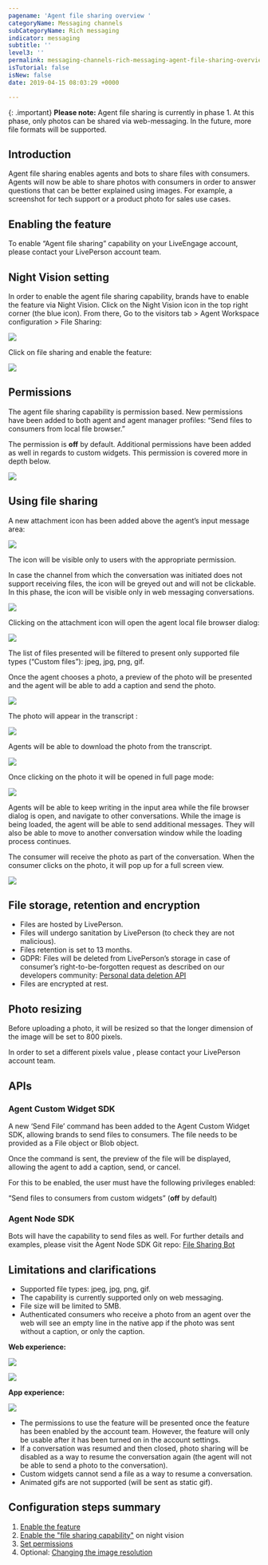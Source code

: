 ```yaml
---
pagename: 'Agent file sharing overview '
categoryName: Messaging channels
subCategoryName: Rich messaging
indicator: messaging
subtitle: ''
level3: ''
permalink: messaging-channels-rich-messaging-agent-file-sharing-overview.html
isTutorial: false
isNew: false
date: 2019-04-15 08:03:29 +0000

---
```

{: .important}
**Please note:** Agent file sharing is currently in phase 1. At this phase, only photos can be shared via web-messaging. In the future, more file formats will be supported.

## **Introduction**

Agent file sharing enables agents and bots to share files with consumers. Agents will now be able to share photos with consumers in order to answer questions that can be better explained using images. For example, a screenshot for tech support or a product photo for sales use cases.

## **Enabling the feature**

To enable “Agent file sharing” capability on your LiveEngage account, please contact your LivePerson account team.

## **Night Vision setting**

In order to enable the agent file sharing capability, brands have to enable the feature via Night Vision. Click on the Night Vision icon in the top right corner (the blue icon). From there, Go to the visitors tab > Agent Workspace configuration > File Sharing:

![](/img/agent-file-sharing-1.png)

Click on file sharing and enable the feature:

![](/img/agent-file-sharing-2.png)

## **Permissions**

The agent file sharing capability is permission based. New permissions have been added to both agent and agent manager profiles: “Send files to consumers from local file browser.”

The permission is **off** by default. Additional permissions have been added as well in regards to custom widgets. This permission is covered more in depth below.

![](/img/agent-file-sharing-3.png)

## **Using file sharing**

A new attachment icon has been added above the agent’s input message area:

![](/img/agent-file-sharing-4.png)

The icon will be visible only to users with the appropriate permission.

In case the channel from which the conversation was initiated does not support receiving files, the icon will be greyed out and will not be clickable. In this phase, the icon will be visible only in web messaging conversations.

![](/img/agent-file-sharing-5.png)

Clicking on the attachment icon will open the agent local file browser dialog:

![](/img/agent-file-sharing-6.png)

The list of files presented will be filtered to present only supported file types (“Custom files”): jpeg, jpg, png, gif.

Once the agent chooses a photo, a preview of the photo will be presented and the agent will be able to add a caption and send the photo.

![](/img/agent-file-sharing-7.png)

The photo will appear in the transcript :

![](/img/agent-file-sharing-8.png)

Agents will be able to download the photo from the transcript.

![](/img/agent-file-sharing-9.png)

Once clicking on the photo it will be opened in full page mode:

![](/img/agent-file-sharing-10.png)

Agents will be able to keep writing in the input area while the file browser dialog is open, and navigate to other conversations. While the image is being loaded, the agent will be able to send additional messages. They will also be able to move to another conversation window while the loading process continues.

The consumer will receive the photo as part of the conversation. When the consumer clicks on the photo, it will pop up for a full screen view.

![](/img/agent-file-sharing-11.png)

## **File storage, retention and encryption**

* Files are hosted by LivePerson.
* Files will undergo sanitation by LivePerson (to check they are not malicious).
* Files retention is set to 13 months.
* GDPR: Files will be deleted from LivePerson’s storage in case of consumer’s right-to-be-forgotten request as described on our developers community: [Personal data deletion API](https://developers.liveperson.com/personal-data-deletion-api-overview.html)
* Files are encrypted at rest.

## **Photo resizing**

Before uploading a photo, it will be resized so that the longer dimension of the image will be set to 800 pixels.

In order to set a different pixels value , please contact your LivePerson account team.

## **APIs**

### **Agent Custom Widget SDK**

A new ‘Send File’ command has been added to the Agent Custom Widget SDK, allowing brands to send files to consumers. The file needs to be provided as a File object or Blob object.

Once the command is sent, the preview of the file will be displayed, allowing the agent to add a caption, send, or cancel.

For this to be enabled, the user must have the following privileges enabled:

“Send files to consumers from custom widgets” (**off** by default)

### **Agent Node SDK**

Bots will have the capability to send files as well. For further details and examples, please visit the Agent Node SDK Git repo: [File Sharing Bot](https://github.com/LivePersonInc/node-agent-sdk/tree/master/examples#file-sharing-bot)

## **Limitations and clarifications**

* Supported file types: jpeg, jpg, png, gif.
* The capability is currently supported only on web messaging.
* File size will be limited to 5MB.
* Authenticated consumers who receive a photo from an agent over the web will see an empty line in the native app if the photo was sent without a caption, or only the caption.

**Web experience:** 

![](/img/agent-file-sharing-12.png)

![](/img/agent-file-sharing-13.png)

**App experience:**

![](/img/agent-file-sharing-14.jpg)

* The permissions to use the feature will be presented once the feature has been enabled by the account team. However, the feature will only be usable after it has been turned on in the account settings.
* If a conversation was resumed and then closed, photo sharing will be disabled as a way to resume the conversation again (the agent will not be able to send a photo to the conversation).
* Custom widgets cannot send a file as a way to resume a conversation.
* Animated gifs are not supported (will be sent as static gif).

## **Configuration steps summary**

1. [Enable the feature](messaging-channels-rich-messaging-agent-file-sharing.html#enabling-the-feature)
2. [Enable the "file sharing capability"](messaging-channels-rich-messaging-agent-file-sharing.html#night-vision-setting) on night vision
3. [Set permissions](messaging-channels-rich-messaging-agent-file-sharing.html#permissions)
4. Optional: [Changing the image resolution](messaging-channels-rich-messaging-agent-file-sharing.html#photo-resizing)